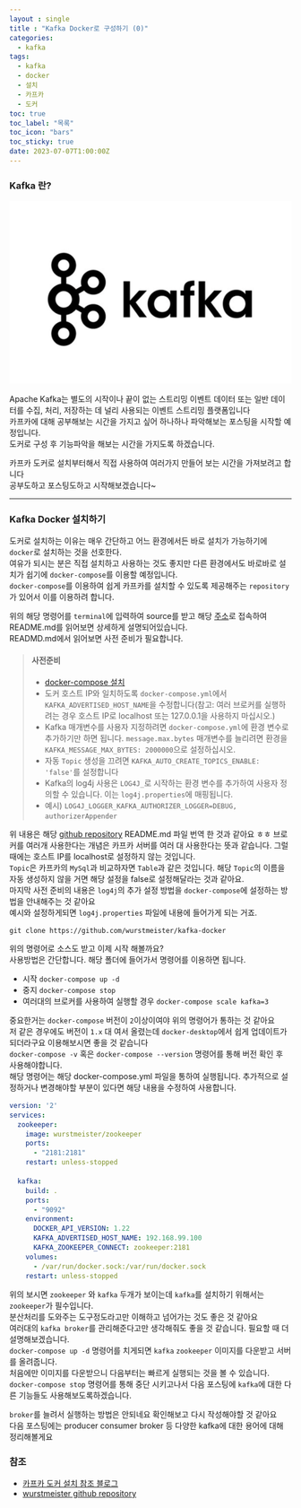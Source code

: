 ```yaml
---
layout : single
title : "Kafka Docker로 구성하기 (0)"
categories:
  - kafka
tags:
  - kafka
  - docker
  - 설치
  - 카프카
  - 도커
toc: true
toc_label: "목록"
toc_icon: "bars"
toc_sticky: true
date: 2023-07-07T1:00:00Z
---
```


### Kafka 란?

![img.png](/assets/images/2307/11-1.png#center)

Apache Kafka는 별도의 시작이나 끝이 없는 스트리밍 이벤트 데이터 또는 일반 데이터를 수집, 처리, 저장하는 데 널리 사용되는 이벤트 스트리밍 플랫폼입니다   
카프카에 대해 공부해보는 시간을 가지고 싶어 하나하나 파악해보는 포스팅을 시작할 예정입니다.   
도커로 구성 후 기능파악을 해보는 시간을 가지도록 하겠습니다.   

카프카 도커로 설치부터해서 직접 사용하여 여러가지 만들어 보는 시간을 가져보려고 합니다   
공부도하고 포스팅도하고 시작해보겠습니다~

***

### Kafka Docker 설치하기
   
도커로 설치하는 이유는 매우 간단하고 어느 환경에서든 바로 설치가 가능하기에 `docker`로 설치하는 것을 선호한다.   
여유가 되시는 분은 직접 설치하고 사용하는 것도 좋지만 다른 환경에서도 바로바로 설치가 쉽기에 `docker-compose`를 이용할 예정입니다.   
`docker-compose`를 이용하여 쉽게 카프카를 설치할 수 있도록 제공해주는 `repository`가 있어서 이를 이용하려 합니다.

위의 해당 명령어를 `terminal`에 입력하여 source를 받고 해당 [주소](https://github.com/wurstmeister/kafka-docker)로 접속하여 README.md를 읽어보면 상세하게 설명되어있습니다.   
READMD.md에서 읽어보면 사전 준비가 필요합니다.

> #### 사전준비 
>- [docker-compose 설치](https://docs.docker.com/compose/install/)
>- 도커 호스트 IP와 일치하도록 `docker-compose.yml`에서 `KAFKA_ADVERTISED_HOST_NAME`을 수정합니다(참고: 여러 브로커를 실행하려는 경우 호스트 IP로 localhost 또는 127.0.0.1을 사용하지 마십시오.) 
>- Kafka 매개변수를 사용자 지정하려면 `docker-compose.yml`에 환경 변수로 추가하기만 하면 됩니다. `message.max.bytes` 매개변수를 늘리려면 환경을 `KAFKA_MESSAGE_MAX_BYTES: 2000000`으로 설정하십시오.
>- 자동 `Topic` 생성을 끄려면 `KAFKA_AUTO_CREATE_TOPICS_ENABLE: 'false'`를 설정합니다
>- Kafka의 log4j 사용은 `LOG4J_`로 시작하는 환경 변수를 추가하여 사용자 정의할 수 있습니다. 이는 `log4j.properties`에 매핑됩니다.
>  - 예시) `LOG4J_LOGGER_KAFKA_AUTHORIZER_LOGGER=DEBUG, authorizerAppender`
   
위 내용은 해당 [github repository](https://github.com/wurstmeister/kafka-docker) README.md 파일 번역 한 것과 같아요 ㅎㅎ
브로커를 여러개 사용한다는 개념은 카프카 서버를 여러 대 사용한다는 뜻과 같습니다. 그럴때에는 호스트 IP를 localhost로 설정하지 않는 것입니다.   
`Topic`은 카프카의 `MySql`과 비교하자면 `Table`과 같은 것입니다. 해당 `Topic`의 이름을 자동 생성하지 않을 거면 해당 설정을 false로 설정해달라는 것과 같아요.   
마지막 사전 준비의 내용은 `log4j`의 추가 설정 방법을 `docker-compose`에 설정하는 방법을 안내해주는 것 같아요   
예시와 설정하게되면 `log4j.properties` 파일에 내용에 들어가게 되는 거죠. 

```
git clone https://github.com/wurstmeister/kafka-docker 
```

위의 명령어로 소스도 받고 이제 시작 해볼까요?   
사용방법은 간단합니다. 해당 폴더에 들어가서 명령어를 이용하면 됩니다.
- 시작 `docker-compose up -d`
- 중지 `docker-compose stop`
- 여러대의 브로커를 사용하여 실행할 경우 `docker-compose scale kafka=3`

중요한거는 `docker-compose` 버전이 `2`이상이여야 위의 명령어가 통하는 것 같아요   
저 같은 경우에도 버전이 `1.x` 대 여서 올렸는데 `docker-desktop`에서 쉽게 업데이트가 되더라구요 이용해보시면 좋을 것 같습니다   
`docker-compose -v` 혹은 `docker-compose --version` 명령어를 통해 버전 확인 후 사용해야합니다.   
해당 명령어는 해당 docker-compose.yml 파일을 통하여 실행됩니다. 추가적으로 설정하거나 변경해야할 부분이 있다면 해당 내용을 수정하여 사용합니다. 
```yaml
version: '2'
services:
  zookeeper:
    image: wurstmeister/zookeeper
    ports:
      - "2181:2181"
    restart: unless-stopped

  kafka:
    build: .
    ports:
      - "9092"
    environment:
      DOCKER_API_VERSION: 1.22
      KAFKA_ADVERTISED_HOST_NAME: 192.168.99.100
      KAFKA_ZOOKEEPER_CONNECT: zookeeper:2181
    volumes:
      - /var/run/docker.sock:/var/run/docker.sock
    restart: unless-stopped
```
위의 보시면 `zookeeper` 와 `kafka` 두개가 보이는데 `kafka`를 설치하기 위해서는 `zookeeper`가 필수입니다.   
분산처리를 도와주는 도구정도라고만 이해하고 넘어가는 것도 좋은 것 같아요   
여러대의 `kafka broker`를 관리해준다고만 생각해줘도 좋을 것 같습니다. 필요할 때 더 설명해보겠습니다.   
`docker-compose up -d` 명령어를 치게되면 `kafka` `zookeeper` 이미지를 다운받고 서버를 올려줍니다.   
처음에만 이미지를 다운받으니 다음부터는 빠르게 실행되는 것을 볼 수 있습니다. 
`docker-compose stop` 명령어를 통해 중단 시키고나서 다음 포스팅에 `kafka`에 대한 다른 기능들도 사용해보도록하겠습니다. 
    
`broker`를 늘려서 실행하는 방법은 안되네요 확인해보고 다시 작성해야할 것 같아요   
다음 포스팅에는 producer consumer broker 등 다양한 kafka에 대한 용어에 대해 정리해볼게요

### 참조 
- [카프카 도커 설치 참조 블로그](https://tommypagy.tistory.com/226) 
- [wurstmeister github repository](https://github.com/wurstmeister/kafka-docker) 